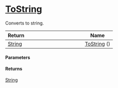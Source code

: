 # [ToString](./HierarchyElement--ToString.md)

Converts to string.

| Return&nbsp; &nbsp; &nbsp; &nbsp; &nbsp; &nbsp; &nbsp; &nbsp; &nbsp; &nbsp; &nbsp; &nbsp; &nbsp; &nbsp; &nbsp; &nbsp; &nbsp; &nbsp; &nbsp; &nbsp; &nbsp; | Name | 
| --- | --- | 
| [String](https://docs.microsoft.com/en-us/dotnet/api/System.String) | [ToString](./HierarchyElement--ToString.md) () | 


#### Parameters

#### Returns
[String](https://docs.microsoft.com/en-us/dotnet/api/System.String)<br>

